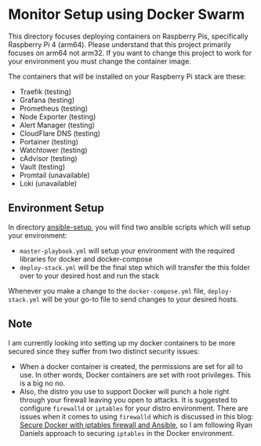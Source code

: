 # Monitor Setup using Docker Swarm
This directory focuses deploying containers on Raspberry Pis, specifically Raspberry Pi 4 (arm64).
Please understand that this project primarily focuses on arm64 not arm32. If you want to change
this project to work for your environment you must change the container image.

The containers that will be installed on your Raspberry Pi stack are these:

- Traefik (testing)
- Grafana (testing)
- Prometheus (testing)
- Node Exporter (testing)
- Alert Manager (testing)
- CloudFlare DNS (testing)
- Portainer (testing)
- Watchtower (testing)
- cAdvisor (testing)
- Vault (testing)
- Promtail (unavailable)
- Loki (unavailable)

## Environment Setup
In directory [ansible-setup](https://github.com/romelBen/devop_projects/tree/master/scripting-projects/docker-compose/plg-compose/ansible-setup), you will find two ansible scripts which will setup your environment:
- `master-playbook.yml` will setup your environment with the required libraries for docker and docker-compose
- `deploy-stack.yml` will be the final step which will transfer the this folder over to your desired host and run the stack

Whenever you make a change to the `docker-compose.yml` file, `deploy-stack.yml` will be your go-to file
to send changes to your desired hosts.

## Note
I am currently looking into setting up my docker containers to be more secured since they suffer from two distinct security issues:
- When a docker container is created, the permissions are set for all to use. In other words, Docker containers are set with root privileges. This is a big no no.
- Also, the distro you use to support Docker will punch a hole right through your firewall leaving you open to attacks. It is suggested to configure `firewalld` or `iptables` for your distro environment. There are issues when it comes to using `firewalld` which is discussed in this blog: [Secure Docker with iptables firewall and Ansible](https://ryandaniels.ca/blog/secure-docker-with-iptables-firewall-and-ansible/), so I am following Ryan Daniels approach to securing `iptables` in the Docker environment.